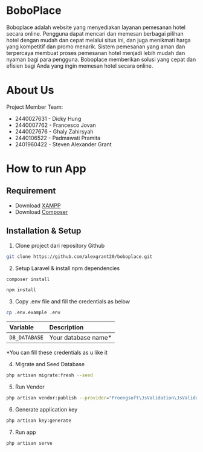 # BoboPlace
Boboplace adalah website yang menyediakan layanan pemesanan hotel secara online. Pengguna dapat mencari dan memesan berbagai pilihan hotel dengan mudah dan cepat melalui situs ini, dan juga menikmati harga yang kompetitif dan promo menarik. Sistem pemesanan yang aman dan terpercaya membuat proses pemesanan hotel menjadi lebih mudah dan nyaman bagi para pengguna. Boboplace memberikan solusi yang cepat dan efisien bagi Anda yang ingin memesan hotel secara online.

# About Us
Project Member Team:

-  2440027631 - Dicky Hung
-  2440007762 - Francesco Jovan
-  2440027676 - Ghaly Zahirsyah
-  2440106522 - Padmawati Pramita
-  2401960422 - Steven Alexander Grant

# How to run App
## Requirement

- Download [XAMPP](https://www.apachefriends.org/download.html)
- Download [Composer]( https://getcomposer.org/Composer-Setup.exe)
 
## Installation & Setup
1. Clone project dari repository Github 
```sh
git clone https://github.com/alexgrant20/boboplace.git
```
2. Setup Laravel & install npm dependencies
```sh
composer install
```
```sh
npm install
```
3. Copy .env file and fill the credentials as below
```sh
cp .env.example .env
```
| Variable | Description |
| :--- | :--- |
| `DB_DATABASE` | Your database name* |
*You can fill these credentials as u like it

4. Migrate and Seed Database
 ```sh
php artisan migrate:fresh --seed
```

5. Run Vendor
```sh
php artisan vendor:publish --provider="Proengsoft\JsValidation\JsValidationServiceProvider"
```
6. Generate application key
 ```sh
php artisan key:generate
```
7. Run app
```sh
php artisan serve
```
